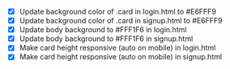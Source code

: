 - [x] Update background color of .card in login.html to #E6FFF9
- [x] Update background color of .card in signup.html to #E6FFF9
- [x] Update body background to #FFF1F6 in login.html
- [x] Update body background to #FFF1F6 in signup.html
- [x] Make card height responsive (auto on mobile) in login.html
- [x] Make card height responsive (auto on mobile) in signup.html
